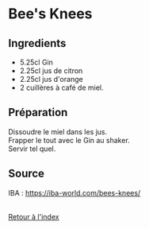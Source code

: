 # Bee's Knees
 
 ## Ingredients 
- 5.25cl Gin
- 2.25cl jus de citron
- 2.25cl jus d'orange
- 2 cuillères à café de miel.

## Préparation 
Dissoudre le miel dans les jus. \
Frapper le tout avec le Gin au shaker.\
Servir tel quel.

## Source
IBA  : https://iba-world.com/bees-knees/ 

 \
[Retour à l'index](../index.md)
